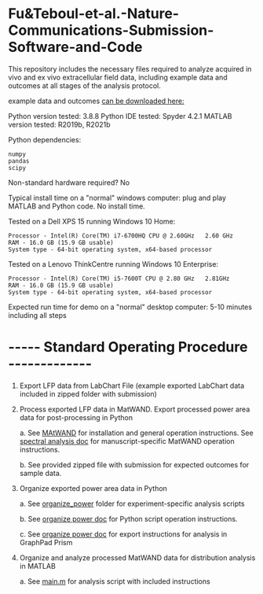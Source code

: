 # Fu&Teboul-et-al.-Nature-Communications-Submission-Software-and-Code 

This repository includes the necessary files required to analyze acquired in vivo and ex vivo
extracellular field data, including example data and outcomes at all stages of the analysis protocol. 

example data and outcomes [can be downloaded here:](https://drive.google.com/drive/folders/1brujKaQmTLo7rw-BgPGWlOZ5_E5DU4KH?usp=sharing) 

Python version tested: 3.8.8 
Python IDE tested: Spyder 4.2.1 
MATLAB version tested: R2019b, R2021b

Python dependencies: 

	numpy 
	pandas 
	scipy 

Non-standard hardware required? No 

Typical install time on a "normal" windows computer: plug and play MATLAB and Python code. No install time. 

Tested on a Dell XPS 15 running Windows 10 Home: 

	Processor - Intel(R) Core(TM) i7-6700HQ CPU @ 2.60GHz   2.60 GHz 
	RAM - 16.0 GB (15.9 GB usable) 
	System type - 64-bit operating system, x64-based processor 
Tested on a Lenovo ThinkCentre running Windows 10 Enterprise: 

	Processor - Intel(R) Core(TM) i5-7600T CPU @ 2.80 GHz   2.81GHz  
	RAM - 16.0 GB (15.9 GB usable) 
	System type - 64-bit operating system, x64-based processor 

Expected run time for demo on a "normal" desktop computer: 5-10 minutes including all steps

# ----- Standard Operating Procedure ------------- 

1. Export LFP data from LabChart File 
   (example exported LabChart data included in zipped folder with submission) 

2. Process exported LFP data in MatWAND. Export processed power area data for 
   post-processing in Python 

	a. 	See [MAtWAND](https://pantelisantonoudiou.github.io/MatWAND/) for installation and general 
		operation instructions. See [spectral analysis doc](/docs/spectral_analysis_processing.md) for 
  	     	manuscript-specific MatWAND operation instructions.  

	b. 	See provided zipped file with submission for expected outcomes for sample data.    

3. Organize exported power area data in Python 

	a. 	See [organize_power](/organize_power) folder for experiment-specific analysis scripts 

	b. 	See [organize power doc](/docs/organize_power_data.md) for Python script operation instructions. 

	c. 	See [organize power doc](/docs/organize_power_data.md) for export instructions for analysis in GraphPad Prism 

4. Organize and analyze processed MatWAND data for distribution analysis in MATLAB 

	a. 	See [main.m](/tail_analysis/main.m) for analysis script with included instructions
	



